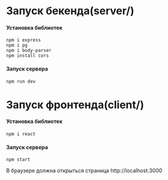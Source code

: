<h1>Запуск бекенда(server/)</h1>
<h4>Установка библиотек</h4>

```
npm i express
npm i pg
npm i body-parser
npm install cors
```
<h4>Запуск сервера</h4>

```
npm run dev
```

<h1>Запуск фронтенда(client/)</h1>
<h4>Установка библиотек</h4>

```
npm i react
```
<h4>Запуск сервера</h4>

```
npm start
```
<p>В браузере должна открыться страница http://localhost:3000</p>
